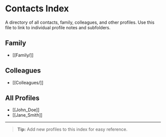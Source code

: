 # Contacts Index

A directory of all contacts, family, colleagues, and other profiles. Use this file to link to individual profile notes and subfolders.

## Family
- [[Family/]]

## Colleagues
- [[Colleagues/]]

## All Profiles
- [[John_Doe]]
- [[Jane_Smith]]

---

> **Tip:** Add new profiles to this index for easy reference. 